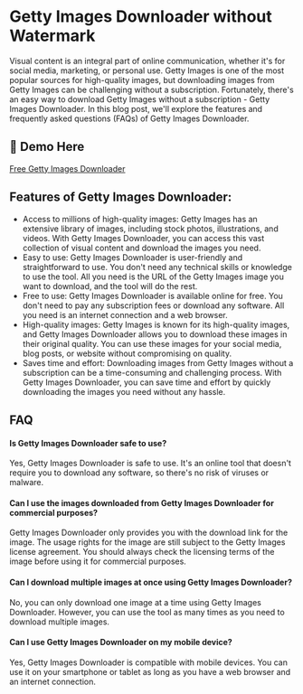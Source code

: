 
# Getty Images Downloader without Watermark

Visual content is an integral part of online communication, whether it's for social media, marketing, or personal use. Getty Images is one of the most popular sources for high-quality images, but downloading images from Getty Images can be challenging without a subscription. Fortunately, there's an easy way to download Getty Images without a subscription - Getty Images Downloader. In this blog post, we'll explore the features and frequently asked questions (FAQs) of Getty Images Downloader.


## 🔗 Demo Here
[Free Getty Images Downloader](https://katherineoelsner.com/)



## Features of Getty Images Downloader:

- Access to millions of high-quality images: Getty Images has an extensive library of images, including stock photos, illustrations, and videos. With Getty Images Downloader, you can access this vast collection of visual content and download the images you need.
- Easy to use: Getty Images Downloader is user-friendly and straightforward to use. You don't need any technical skills or knowledge to use the tool. All you need is the URL of the Getty Images image you want to download, and the tool will do the rest.
- Free to use: Getty Images Downloader is available online for free. You don't need to pay any subscription fees or download any software. All you need is an internet connection and a web browser.
- High-quality images: Getty Images is known for its high-quality images, and Getty Images Downloader allows you to download these images in their original quality. You can use these images for your social media, blog posts, or website without compromising on quality.
- Saves time and effort: Downloading images from Getty Images without a subscription can be a time-consuming and challenging process. With Getty Images Downloader, you can save time and effort by quickly downloading the images you need without any hassle.




## FAQ

#### Is Getty Images Downloader safe to use?

Yes, Getty Images Downloader is safe to use. It's an online tool that doesn't require you to download any software, so there's no risk of viruses or malware.

#### Can I use the images downloaded from Getty Images Downloader for commercial purposes?

Getty Images Downloader only provides you with the download link for the image. The usage rights for the image are still subject to the Getty Images license agreement. You should always check the licensing terms of the image before using it for commercial purposes.

#### Can I download multiple images at once using Getty Images Downloader?

No, you can only download one image at a time using Getty Images Downloader. However, you can use the tool as many times as you need to download multiple images.

#### Can I use Getty Images Downloader on my mobile device?

Yes, Getty Images Downloader is compatible with mobile devices. You can use it on your smartphone or tablet as long as you have a web browser and an internet connection.

